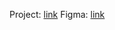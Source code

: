 Project: [link](https://yourunb.github.io/kapibara-lab)
Figma: [link](https://www.figma.com/file/QSOyulfSAZ7wbHYoCSoWDi/%D0%A2%D0%B5%D1%81%D1%82%D0%BE%D0%B2%D0%BE%D0%B5-%D0%B7%D0%B0%D0%B4%D0%B0%D0%BD%D0%B8%D0%B5-Vivanti.-%D0%92%D0%B5%D0%B1.?type=design&node-id=0%3A1&mode=design&t=zTGG3yOmwEUcjcul-1)
